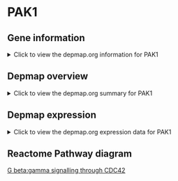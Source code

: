 <h1>PAK1</h1>

<h2>Gene information</h2>
<details>
  <summary>Click to view the depmap.org information for PAK1</summary>
  <iframe src="https://depmap.org/portal/gene/PAK1?tab=about" style="border:none;width:100%;height:800px"></iframe>
</details>

<h2>Depmap overview</h2>
<details>
  <summary>Click to view the depmap.org summary for PAK1</summary>
  <iframe src="https://depmap.org/portal/gene/PAK1?tab=overview" style="border:none;width:100%;height:800px"></iframe>
</details>

<h2>Depmap expression</h2>
<details>
  <summary>Click to view the depmap.org expression data for PAK1</summary>
  <iframe src="https://depmap.org/portal/gene/PAK1?tab=characterization" style="border:none;width:100%;height:800px"></iframe>
</details>



<h2>Reactome Pathway diagram</h2>
<a href="https://reactome.org/PathwayBrowser/#/R-HSA-8964616" target="_BLANK">G beta:gamma signalling through CDC42</a>



